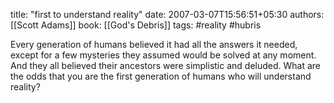 
title: "first to understand reality"
date: 2007-03-07T15:56:51+05:30
authors: [[Scott Adams]]
book: [[God's Debris]]
tags: #reality #hubris

Every generation of humans believed it had all the answers it needed, except for a few mysteries they assumed would be solved at any moment. And they all believed their ancestors were simplistic and deluded. What are the odds that you are the first generation of humans who will understand reality?
